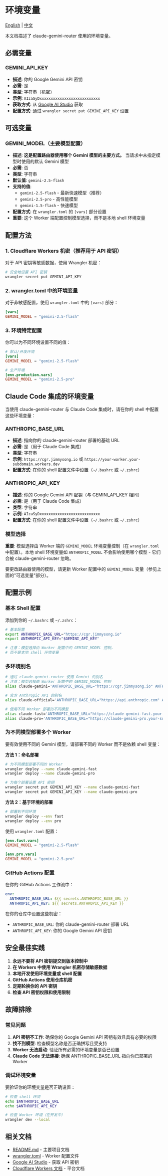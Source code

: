 # 环境变量

[English](./ENVIRONMENT_VARIABLES.md) | [中文](./ENVIRONMENT_VARIABLES.zh.md)

本文档描述了 claude-gemini-router 使用的环境变量。

## 必需变量

### GEMINI_API_KEY
- **描述**: 你的 Google Gemini API 密钥
- **必需**: 是
- **类型**: 字符串（机密）
- **示例**: `AIzaSyDxxxxxxxxxxxxxxxxxxxxxxxxxxx`
- **获取方式**: 从 [Google AI Studio](https://makersuite.google.com/app/apikey) 获取
- **配置方式**: 通过 `wrangler secret put GEMINI_API_KEY` 设置

## 可选变量

### GEMINI_MODEL（主要模型配置）
- **描述**: **这是配置路由器使用哪个 Gemini 模型的主要方式。** 当请求中未指定模型时使用的默认 Gemini 模型
- **必需**: 否
- **类型**: 字符串
- **默认值**: `gemini-2.5-flash`
- **支持的值**:
  - `gemini-2.5-flash` - 最新快速模型（推荐）
  - `gemini-2.5-pro` - 高性能模型
  - `gemini-1.5-flash` - 快速模型
- **配置方式**: 在 `wrangler.toml` 的 `[vars]` 部分设置
- **重要**: 这个 Worker 端配置控制模型选择，而不是本地 shell 环境变量

## 配置方法

### 1. Cloudflare Workers 机密（推荐用于 API 密钥）

对于 API 密钥等敏感数据，使用 Wrangler 机密：

```bash
# 安全地设置 API 密钥
wrangler secret put GEMINI_API_KEY
```

### 2. wrangler.toml 中的环境变量

对于非敏感配置，使用 `wrangler.toml` 中的 `[vars]` 部分：

```toml
[vars]
GEMINI_MODEL = "gemini-2.5-flash"
```

### 3. 环境特定配置

你可以为不同环境设置不同的值：

```toml
# 默认/开发环境
[vars]
GEMINI_MODEL = "gemini-2.5-flash"

# 生产环境
[env.production.vars]
GEMINI_MODEL = "gemini-2.5-pro"
```

## Claude Code 集成的环境变量

当使用 claude-gemini-router 与 Claude Code 集成时，请在你的 shell 中配置这些环境变量：

### ANTHROPIC_BASE_URL
- **描述**: 指向你的 claude-gemini-router 部署的基础 URL
- **必需**: 是（用于 Claude Code 集成）
- **类型**: 字符串
- **示例**: `https://cgr.jimmysong.io` 或 `https://your-worker.your-subdomain.workers.dev`
- **配置方式**: 在你的 shell 配置文件中设置（`~/.bashrc` 或 `~/.zshrc`）

### ANTHROPIC_API_KEY
- **描述**: 你的 Google Gemini API 密钥（与 GEMINI_API_KEY 相同）
- **必需**: 是（用于 Claude Code 集成）
- **类型**: 字符串
- **示例**: `AIzaSyDxxxxxxxxxxxxxxxxxxxxxxxxxxx`
- **配置方式**: 在你的 shell 配置文件中设置（`~/.bashrc` 或 `~/.zshrc`）

### 模型选择

**重要**: 模型选择由 Worker 端的 `GEMINI_MODEL` 环境变量控制（在 `wrangler.toml` 中配置）。本地 shell 环境变量如 `ANTHROPIC_MODEL` 不会影响使用哪个模型 - 它们会被 claude-gemini-router 忽略。

要更改路由器使用的模型，请更新 Worker 配置中的 `GEMINI_MODEL` 变量（参见上面的"可选变量"部分）。

## 配置示例

### 基本 Shell 配置

添加到你的 `~/.bashrc` 或 `~/.zshrc`：

```bash
# 基本配置
export ANTHROPIC_BASE_URL="https://cgr.jimmysong.io"
export ANTHROPIC_API_KEY="$GEMINI_API_KEY"

# 注意：模型选择由 Worker 配置中的 GEMINI_MODEL 控制，
# 而不是本地 shell 环境变量
```

### 多环境别名

```bash
# 通过 claude-gemini-router 使用 Gemini 的别名
# 注意：模型选择由 Worker 配置中的 GEMINI_MODEL 控制
alias claude-gemini='ANTHROPIC_BASE_URL="https://cgr.jimmysong.io" ANTHROPIC_API_KEY="your-gemini-key" claude'

# 官方 Anthropic API 的别名
alias claude-official='ANTHROPIC_BASE_URL="https://api.anthropic.com" ANTHROPIC_API_KEY="your-anthropic-key" claude'

# 使用不同 Worker 部署的不同模型
alias claude-fast='ANTHROPIC_BASE_URL="https://claude-gemini-fast.your-subdomain.workers.dev" ANTHROPIC_API_KEY="your-gemini-key" claude'
alias claude-pro='ANTHROPIC_BASE_URL="https://claude-gemini-pro.your-subdomain.workers.dev" ANTHROPIC_API_KEY="your-gemini-key" claude'
```

### 为不同模型部署多个 Worker

要有效使用不同的 Gemini 模型，请部署不同的 Worker 而不是依赖 shell 变量：

**方法 1：命名部署**

```bash
# 为不同模型部署不同的 Worker
wrangler deploy --name claude-gemini-fast
wrangler deploy --name claude-gemini-pro

# 为每个部署设置 API 密钥
wrangler secret put GEMINI_API_KEY --name claude-gemini-fast
wrangler secret put GEMINI_API_KEY --name claude-gemini-pro
```

**方法 2：基于环境的部署**

```bash
# 部署到不同环境
wrangler deploy --env fast
wrangler deploy --env pro
```

使用 `wrangler.toml` 配置：

```toml
[env.fast.vars]
GEMINI_MODEL = "gemini-2.5-flash"

[env.pro.vars]
GEMINI_MODEL = "gemini-2.5-pro"
```

### GitHub Actions 配置

在你的 GitHub Actions 工作流中：

```yaml
env:
  ANTHROPIC_BASE_URL: ${{ secrets.ANTHROPIC_BASE_URL }}
  ANTHROPIC_API_KEY: ${{ secrets.ANTHROPIC_API_KEY }}
```

在你的仓库中设置这些机密：
- `ANTHROPIC_BASE_URL`: 你的 claude-gemini-router 部署 URL
- `ANTHROPIC_API_KEY`: 你的 Google Gemini API 密钥

## 安全最佳实践

1. **永远不要将 API 密钥提交到版本控制中**
2. **在 Workers 中使用 Wrangler 机密存储敏感数据**
3. **本地开发使用环境变量或 shell 配置**
4. **GitHub Actions 使用仓库机密**
5. **定期轮换你的 API 密钥**
6. **检查 API 密钥权限和使用限制**

## 故障排除

### 常见问题

1. **API 密钥不工作**: 确保你的 Google Gemini API 密钥有效且具有必要的权限
2. **找不到模型**: 检查模型名称是否正确拼写且受支持
3. **Worker 无法启动**: 验证所有必需的环境变量是否已设置
4. **Claude Code 无法连接**: 确保 ANTHROPIC_BASE_URL 指向你已部署的 Worker

### 调试环境变量

要验证你的环境变量是否正确设置：

```bash
# 检查 shell 环境
echo $ANTHROPIC_BASE_URL
echo $ANTHROPIC_API_KEY

# 检查 Worker 环境（在开发中）
wrangler dev --local
```

## 相关文档

- [README.md](./README.md) - 主要项目文档
- [wrangler.toml](./wrangler.toml) - Worker 配置文件
- [Google AI Studio](https://makersuite.google.com/app/apikey) - 获取 API 密钥
- [Cloudflare Workers 文档](https://developers.cloudflare.com/workers/) - 平台文档
